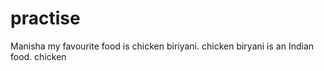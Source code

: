 # practise
Manisha
my favourite food is chicken biriyani.
chicken biryani is an Indian food.
chicken